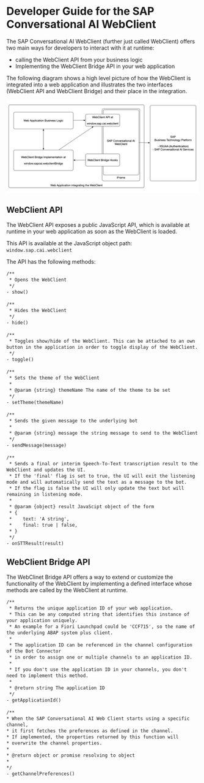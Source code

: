 # Developer Guide for the SAP Conversational AI WebClient 

The SAP Conversational AI WebClient (further just called WebClient) offers two main ways for developers to interact with it at runtime:

- calling the WebClient API from your business logic
- Implementing the WebClient Bridge API in your web application

The following diagram shows a high level picture of how the WebClient is integrated into a web application and illustrates the two interfaces (WebClient API and WebClient Bridge) and their place in the integration.

![WebClient](./images/webclient.png)

## WebClient API

The WebClient API exposes a public JavaScript API, which is available at runtime in your web application as soon as the WebClient is loaded.

This API is available at the JavaScript object path: `window.sap.cai.webclient`

The API has the following methods:

```
/**
 * Opens the WebClient  
 */
- show()
 
/**
 * Hides the WebClient
 */
- hide()
 
/**
 * Toggles show/hide of the WebClient. This can be attached to an own button in the application in order to toggle display of the WebClient.
 */
- toggle()
 
/**
 * Sets the theme of the WebClient
 *
 * @param {string} themeName The name of the theme to be set
 */
- setTheme(themeName)
 
/**
 * Sends the given message to the underlying bot
 *
 * @param {string} message the string message to send to the WebClient
 */
- sendMessage(message)

/**
 * Sends a final or interim Speech-To-Text transcription result to the WebClient and updates the UI.
 * If the 'final' flag is set to true, the UI will exit the listening mode and will automatically send the text as a message to the bot.
 * If the flag is false the UI will only update the text but will remaining in listening mode.
 *
 * @param {object} result JavaScipt object of the form
 * {
 *    text: 'A string',
 *    final: true | false, 
 * }
 */
- onSTTResult(result)
```

## WebClient Bridge API

The WebClinet Bridge API offers a way to extend or customize the functionality of the WebClient by implementing a defined interface whose methods are called by the WebClient at runtime.

```
/**
 * Returns the unique application ID of your web application. 
 * This can be any computed string that identifies this instance of your application uniquely.
 * An example for a Fiori Launchpad could be 'CCF715', so the name of the underlying ABAP system plus client.
 *
 * The application ID can be referenced in the channel configuration of the Bot Connector
 * in order to assign one or multiple channels to an application ID. 
 * 
 * If you don't use the application ID in your channels, you don't need to implement this method.
 * 
 * @return string The application ID
 */
- getApplicationId() 

/**
* When the SAP Conversational AI Web Client starts using a specific channel,
* it first fetches the preferences as defined in the channel.
* If implemented, the properties returned by this function will 
* overwrite the channel properties.
* 
* @return object or promise resolving to object
* 
*/
- getChannelPreferences()
```